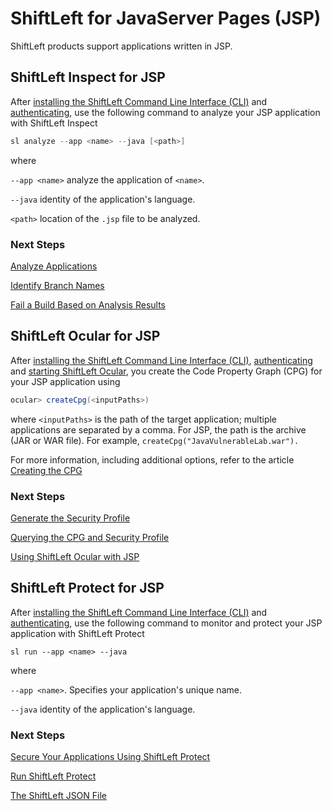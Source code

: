# ShiftLeft for JavaServer Pages (JSP)

ShiftLeft products support applications written in JSP.

## ShiftLeft Inspect for JSP

After [installing the ShiftLeft Command Line Interface (CLI)](../using-cli/install-cli.md) and [authenticating](../using-cli/authenticating.md), use the following command to analyze your JSP application with ShiftLeft Inspect

```scala
sl analyze --app <name> --java [<path>]
```
where 

`--app <name>` analyze the application of `<name>`. 

`--java` identity of the application's language.

`<path>` location of the `.jsp` file to be analyzed.

### Next Steps

[Analyze Applications](../using-inspect-protect/inspect/analyzing-applications.md)

[Identify Branch Names](../using-inspect-protect/inspect/identify-branches.md)

[Fail a Build Based on Analysis Results](../using-inspect-protect/inspect/fail-build.md)

## ShiftLeft Ocular for JSP

After [installing the ShiftLeft Command Line Interface (CLI)](../using-cli/install-cli.md), [authenticating](../using-cli/authenticating.md) and [starting ShiftLeft Ocular](../using-ocular/getting-started/starting.md), you create the Code Property Graph (CPG) for your JSP application using

```scala
ocular> createCpg(<inputPaths>)
```

where `<inputPaths>` is the path of the target application; multiple applications are separated by a comma. For JSP, the path is the archive (JAR or WAR file). For example, `createCpg("JavaVulnerableLab.war").`

For more information, including additional options, refer to the article [Creating the CPG](../using-ocular/getting-started/create-cpg.md) 

### Next Steps

[Generate the Security Profile](../using-ocular/getting-started/generate-sp.md)

[Querying the CPG and Security Profile](../using-ocular/getting-started/query-cpg.md)

[Using ShiftLeft Ocular with JSP](../using-ocular/tutorials/ocular-jsp.md)

## ShiftLeft Protect for JSP

After [installing the ShiftLeft Command Line Interface (CLI)](../using-cli/install-cli.md) and [authenticating](../using-cli/authenticating.md), use the following command to monitor and protect your JSP application with ShiftLeft Protect

```
sl run --app <name> --java
```

where

`--app <name>`. Specifies your application's unique name.

`--java` identity of the application's language.

### Next Steps

[Secure Your Applications Using ShiftLeft Protect](../using-inspect-protect/protect/securing-applications.md)
  
[Run ShiftLeft Protect](../using-inspect-protect/protect/run-protect.md)
    
[The ShiftLeft JSON File](../using-inspect-protect/protect/json-file.md)
